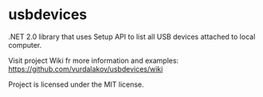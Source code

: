 usbdevices
==========

.NET 2.0 library that uses Setup API to list all USB devices attached to local computer.

Visit project Wiki fr more information and examples:
https://github.com/vurdalakov/usbdevices/wiki

Project is licensed under the MIT license.
